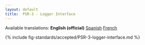 ```yaml
---
layout: default
title:  PSR-3 - Logger Interface
---
```


<nav id="lngmenu">
  Available translations:
  <b>English (official)</b>
  <a href="/psr/psr-3/es">Spanish</a>
  <a href="/psr/psr-3/fr">French</a>
</nav>

{% include fig-standards/accepted/PSR-3-logger-interface.md %}
